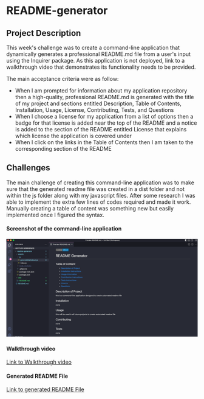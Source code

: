 # README-generator

## Project Description

This week's challenge was to create a command-line application that dynamically generates a professional README.md file from a user's input using the Inquirer package.
As this application is not deployed, link to a walkthrough video that demonstrates its functionality needs to be provided.

The main acceptance criteria were as follow:

- When I am prompted for information about my application repository then a high-quality, professional README.md is generated with the title of my project and sections entitled Description, Table of Contents, Installation, Usage, License, Contributing, Tests, and Questions
- When I choose a license for my application from a list of options then a badge for that license is added near the top of the README and a notice is added to the section of the README entitled License that explains which license the application is covered under
- When I click on the links in the Table of Contents then I am taken to the corresponding section of the README

## Challenges

The main challenge of creating this command-line application was to make sure that the generated readme file was created in a dist folder and not within the js folder along with my javascript files. After some research I was able to implement the extra few lines of codes required and made it work.
Manually creating a table of content was something new but easily implemented once I figured the syntax.

#### Screenshot of the command-line application

![Screenshot of deployed page](assets/images/application.png)

#### Walkthrough video

[Link to Walkthrough video](https://drive.google.com/file/d/1HnGZQ_iE52Nra2UF0LqRvexW4CdSGn84/view)

#### Generated README File

[Link to generated README File](https://github.com/appolinefr/readme-generator/tree/main/dist)
